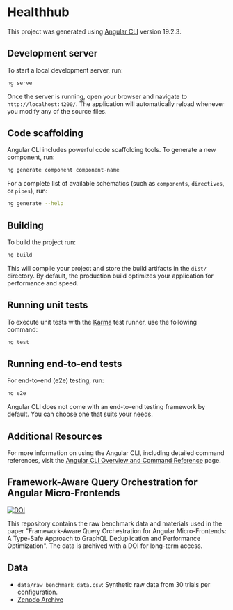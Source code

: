 # Healthhub

This project was generated using [Angular CLI](https://github.com/angular/angular-cli) version 19.2.3.

## Development server

To start a local development server, run:

```bash
ng serve
```

Once the server is running, open your browser and navigate to `http://localhost:4200/`. The application will automatically reload whenever you modify any of the source files.

## Code scaffolding

Angular CLI includes powerful code scaffolding tools. To generate a new component, run:

```bash
ng generate component component-name
```

For a complete list of available schematics (such as `components`, `directives`, or `pipes`), run:

```bash
ng generate --help
```

## Building

To build the project run:

```bash
ng build
```

This will compile your project and store the build artifacts in the `dist/` directory. By default, the production build optimizes your application for performance and speed.

## Running unit tests

To execute unit tests with the [Karma](https://karma-runner.github.io) test runner, use the following command:

```bash
ng test
```

## Running end-to-end tests

For end-to-end (e2e) testing, run:

```bash
ng e2e
```

Angular CLI does not come with an end-to-end testing framework by default. You can choose one that suits your needs.

## Additional Resources

For more information on using the Angular CLI, including detailed command references, visit the [Angular CLI Overview and Command Reference](https://angular.dev/tools/cli) page.


## Framework-Aware Query Orchestration for Angular Micro-Frontends

[![DOI](https://zenodo.org/badge/960702732.svg)](https://doi.org/10.5281/zenodo.17149147)

This repository contains the raw benchmark data and materials used in the paper "Framework-Aware Query Orchestration for Angular Micro-Frontends: A Type-Safe Approach to GraphQL Deduplication and Performance Optimization". The data is archived with a DOI for long-term access.

## Data
- `data/raw_benchmark_data.csv`: Synthetic raw data from 30 trials per configuration.
- [Zenodo Archive](https://doi.org/10.5281/zenodo.17149147)